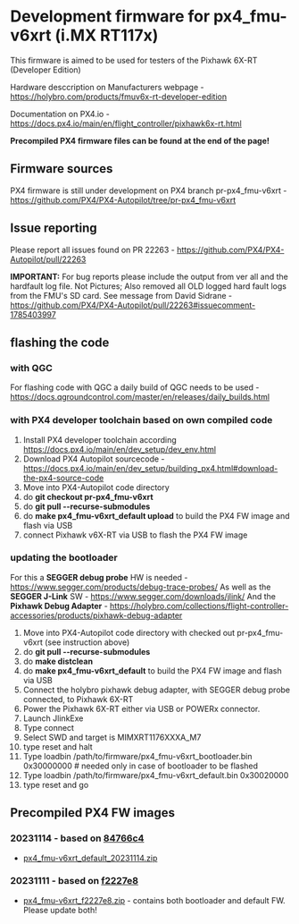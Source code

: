 # Development firmware for px4_fmu-v6xrt (i.MX RT117x)

This firmware is aimed to be used for testers of the Pixhawk 6X-RT (Developer Edition) 

Hardware desccription on Manufacturers webpage - https://holybro.com/products/fmuv6x-rt-developer-edition

Documentation on PX4.io - https://docs.px4.io/main/en/flight_controller/pixhawk6x-rt.html

**Precompiled PX4 firmware files can be found at the end of the page!**

## Firmware sources
PX4 firmware is still under development on PX4 branch pr-px4_fmu-v6xrt - https://github.com/PX4/PX4-Autopilot/tree/pr-px4_fmu-v6xrt

## Issue reporting
Please report all issues found on PR 22263 - https://github.com/PX4/PX4-Autopilot/pull/22263

**IMPORTANT:** For bug reports please include the output from ver all and the hardfault log file. Not Pictures; Also removed all OLD logged hard fault logs from the FMU's SD card.
See message from David Sidrane - https://github.com/PX4/PX4-Autopilot/pull/22263#issuecomment-1785403997

## flashing the code
### with QGC
For flashing code with QGC a daily build of QGC needs to be used - https://docs.qgroundcontrol.com/master/en/releases/daily_builds.html

### with PX4 developer toolchain based on own compiled code
1) Install PX4 developer toolchain according https://docs.px4.io/main/en/dev_setup/dev_env.html
2) Download PX4 Autopilot sourcecode - https://docs.px4.io/main/en/dev_setup/building_px4.html#download-the-px4-source-code
3) Move into PX4-Autopilot code directory
4) do **git checkout pr-px4_fmu-v6xrt**
5) do **git pull --recurse-submodules**
6) do **make px4_fmu-v6xrt_default upload** to build the PX4 FW image and flash via USB
7) connect Pixhawk v6X-RT via USB to flash the PX4 FW image

### updating the bootloader
For this a **SEGGER debug probe** HW is needed - https://www.segger.com/products/debug-trace-probes/
As well as the **SEGGER J-Link** SW - https://www.segger.com/downloads/jlink/
And the **Pixhawk Debug Adapter** - https://holybro.com/collections/flight-controller-accessories/products/pixhawk-debug-adapter

1) Move into PX4-Autopilot code directory with checked out pr-px4_fmu-v6xrt (see instruction above)
2) do **git pull --recurse-submodules**
3) do **make distclean**
4) do **make px4_fmu-v6xrt_default** to build the PX4 FW image and flash via USB
5) Connect the holybro pixhawk debug adapter, with SEGGER debug probe connected, to Pixhawk 6X-RT
6) Power the Pixhawk 6X-RT either via USB or POWERx connector.
7) Launch JlinkExe
8) Type connect
9) Select SWD and target is MIMXRT1176XXXA_M7
10) type reset and halt
11) Type loadbin /path/to/firmware/px4_fmu-v6xrt_bootloader.bin 0x30000000              # needed only in case of bootloader to be flashed
12) Type loadbin /path/to/firmware/px4_fmu-v6xrt_default.bin 0x30020000
13) type reset and go

## Precompiled PX4 FW images

### 20231114 - based on [84766c4](https://github.com/PX4/PX4-Autopilot/commit/84766c4cb89ebdabfa7f2230e88a272f4c677ce3)
* [px4_fmu-v6xrt_default_20231114.zip](px4_fmu-v6xrt_default_20231114.zip)
  
### 20231111 - based on [f2227e8](https://github.com/PX4/PX4-Autopilot/commit/076cf41cff5bca695950768ccb3597df22703e11)
* [px4_fmu-v6xrt_f2227e8.zip](px4_fmu-v6xrt_f2227e8.zip) - contains both bootloader and default FW. Please update both!

